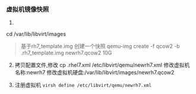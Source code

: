 ### 虚拟机镜像快照
1. 
cd /var/lib/libvirt/images
>基于rh7_template.img 创建一个快照
qemu-img create -f qcow2 -b .rh7_template.img newrh7.qcow2 10G

2.  拷贝配置文件,修改
cp .rhel7.xml /etc/libvirt/qemu/newrh7.xml
修改虚拟机名称:newrh7
修改虚拟机硬盘:/var/lib/libvirt/images/newrh7.qcow2

3. 注册虚拟机
`virsh define /etc/libvirt/qemu/newrh7.xml`
